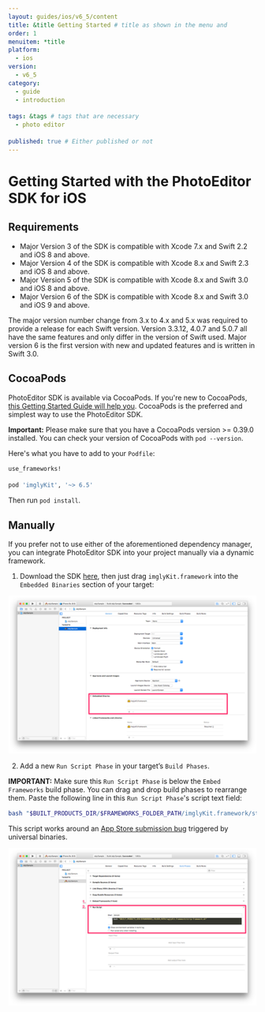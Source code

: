 ```yaml
---
layout: guides/ios/v6_5/content
title: &title Getting Started # title as shown in the menu and 
order: 1
menuitem: *title
platform:
  - ios
version:
  - v6_5
category: 
  - guide
  - introduction

tags: &tags # tags that are necessary
  - photo editor 

published: true # Either published or not 
---
```


# Getting Started with the PhotoEditor SDK for iOS

## Requirements

* Major Version 3 of the SDK is compatible with Xcode 7.x and Swift 2.2 and iOS 8 and above.
* Major Version 4 of the SDK is compatible with Xcode 8.x and Swift 2.3 and iOS 8 and above.
* Major Version 5 of the SDK is compatible with Xcode 8.x and Swift 3.0 and iOS 8 and above.
* Major Version 6 of the SDK is compatible with Xcode 8.x and Swift 3.0 and iOS 9 and above.

The major version number change from 3.x to 4.x and 5.x was required to provide a release for each Swift version. Version 3.3.12, 4.0.7 and 5.0.7 all have the same features and only differ in the version of Swift used. Major version 6 is the first version with new and updated features and is written in Swift 3.0.

## CocoaPods

PhotoEditor SDK is available via CocoaPods. If you're new to CocoaPods, [this Getting Started Guide will help you](https://guides.cocoapods.org/using/getting-started.html). CocoaPods is the preferred and simplest way to use the PhotoEditor SDK.

**Important:** Please make sure that you have a CocoaPods version >= 0.39.0 installed. You can check your version of CocoaPods with `pod --version`.

Here's what you have to add to your `Podfile`:

```ruby
use_frameworks!

pod 'imglyKit', '~> 6.5'
```

Then run `pod install`.

## Manually

If you prefer not to use either of the aforementioned dependency manager, you can integrate
PhotoEditor SDK into your project manually via a dynamic framework.

1) Download the SDK [here](https://github.com/imgly/pesdk-ios-build/releases/latest), then just drag `imglyKit.framework` into the `Embedded Binaries` section of your target:

![Embedded Binaries](/assets/images/ios/embedded-binaries.png)

2) Add a new `Run Script Phase` in your target’s `Build Phases`.

**IMPORTANT:** Make sure this `Run Script Phase` is below the `Embed Frameworks` build phase.
You can drag and drop build phases to rearrange them.
Paste the following line in this `Run Script Phase`'s script text field:

```bash
bash "$BUILT_PRODUCTS_DIR/$FRAMEWORKS_FOLDER_PATH/imglyKit.framework/strip-framework.sh"
```

This script works around an [App Store submission bug](http://www.openradar.me/radar?id=6409498411401216) triggered by universal binaries.

![Run Script Phase](/assets/images/ios/run-script-phase.png)
